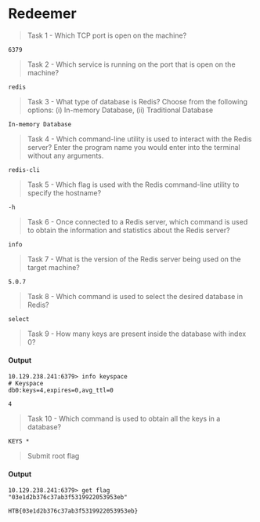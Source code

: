 # Redeemer

> Task 1 -  Which TCP port is open on the machine? 

```
6379
```

> Task 2 -  Which service is running on the port that is open on the machine? 

```
redis
```

> Task 3 - What type of database is Redis? Choose from the following options: (i) In-memory Database, (ii) Traditional Database

```
In-memory Database
```

> Task 4 - Which command-line utility is used to interact with the Redis server? Enter the program name you would enter into the terminal without any arguments.

```
redis-cli
```

> Task 5 - Which flag is used with the Redis command-line utility to specify the hostname?

```
-h
```

> Task 6 - Once connected to a Redis server, which command is used to obtain the information and statistics about the Redis server?

```
info
```

> Task 7 - What is the version of the Redis server being used on the target machine?

```
5.0.7
```

> Task 8 -  Which command is used to select the desired database in Redis?

```
select
```

> Task 9 -  How many keys are present inside the database with index 0?
#### Output
```
10.129.238.241:6379> info keyspace
# Keyspace
db0:keys=4,expires=0,avg_ttl=0
```
```
4
```

> Task 10 -  Which command is used to obtain all the keys in a database?

```
KEYS *
```

> Submit root flag

#### Output
```
10.129.238.241:6379> get flag
"03e1d2b376c37ab3f5319922053953eb"
```

```
HTB{03e1d2b376c37ab3f5319922053953eb}
```

